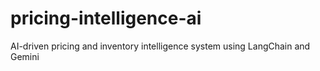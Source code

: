 # pricing-intelligence-ai
AI-driven pricing and inventory intelligence system using LangChain and Gemini
